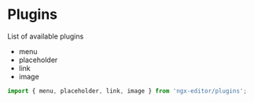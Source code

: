 # Plugins

List of available plugins

- menu
- placeholder
- link
- image

```js
import { menu, placeholder, link, image } from 'ngx-editor/plugins';
```
